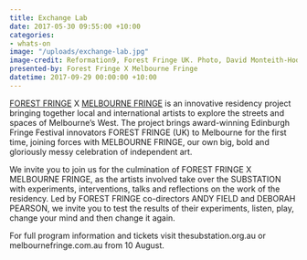 ```yaml
---
title: Exchange Lab
date: 2017-05-30 09:55:00 +10:00
categories:
- whats-on
image: "/uploads/exchange-lab.jpg"
image-credit: Reformation9, Forest Fringe UK. Photo, David Monteith-Hodge
presented-by: Forest Fringe X Melbourne Fringe
datetime: 2017-09-29 00:00:00 +10:00
---
```


[FOREST FRINGE](http://www.forestfringe.co.uk/) X [MELBOURNE FRINGE](https://melbournefringe.com.au/) is an innovative residency project bringing together local and international artists to explore the streets and spaces of Melbourne’s West. The project brings award-winning Edinburgh Fringe Festival innovators FOREST FRINGE (UK) to Melbourne for the first time, joining forces with MELBOURNE FRINGE, our own big, bold and gloriously messy celebration of independent art. 

We invite you to join us for the culmination of FOREST FRINGE X MELBOURNE FRINGE, as the artists involved take over the SUBSTATION with experiments, interventions, talks and reflections on the work of the residency. Led by FOREST FRINGE co-directors ANDY FIELD and DEBORAH PEARSON, we invite you to test the results of their experiments, listen, play, change your mind and then change it again.

For full program information and tickets visit thesubstation.org.au or melbournefringe.com.au from 10 August.